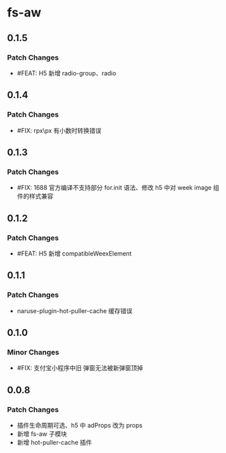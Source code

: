 # fs-aw

## 0.1.5

### Patch Changes

- #FEAT: H5 新增 radio-group、radio

## 0.1.4

### Patch Changes

- #FIX: rpx\px 有小数时转换错误

## 0.1.3

### Patch Changes

- #FIX: 1688 官方编译不支持部分 for.init 语法、修改 h5 中对 week image 组件的样式兼容

## 0.1.2

### Patch Changes

- #FEAT: H5 新增 compatibleWeexElement

## 0.1.1

### Patch Changes

- naruse-plugin-hot-puller-cache 缓存错误

## 0.1.0

### Minor Changes

- #FIX: 支付宝小程序中旧 弹窗无法被新弹窗顶掉

## 0.0.8

### Patch Changes

- 插件生命周期可选、h5 中 adProps 改为 props
- 新增 fs-aw 子模块
- 新增 hot-puller-cache 插件
